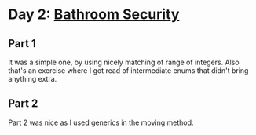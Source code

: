 # Day 2: [Bathroom Security](https://adventofcode.com/2016/day/2)

## Part 1

It was a simple one, by using nicely matching of range of integers. Also that's an exercise where I got read of intermediate enums that didn't bring anything extra.

## Part 2

Part 2 was nice as I used generics in the moving method.